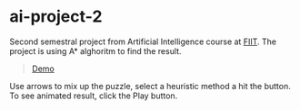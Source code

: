 ai-project-2
============

Second semestral project from Artificial Intelligence course at [FIIT](http://fiit.stuba.sk). The project is using A* alghoritm to find the result.

> [Demo](http://patrikgallik.sk/fiit/ai-project-2)

Use arrows to mix up the puzzle, select a heuristic method a hit the button. To see animated result, click the Play button.